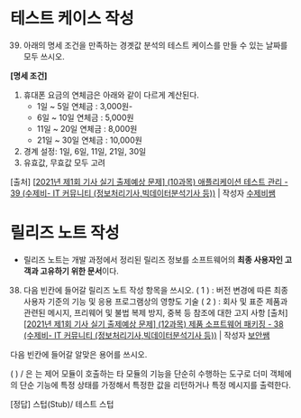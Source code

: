 

# 테스트 케이스 작성

39. 아래의 명세 조건을 만족하는 경곗값 분석의 테스트 케이스를 만들 수 있는 날짜를 모두 쓰시오. 

**[명세 조건]**

1. 휴대폰 요금의 연체금은 아래와 같이 다르게 계산된다.
   - 1일 ~ 5일 연체금 : 3,000원- 
   - 6일 ~ 10일 연체금 : 5,000원
   - 11일 ~ 20일 연체금 : 8,000원
   - 21일 ~ 30일 연체금 : 10,000원
2. 경계 설정: 1일, 6일, 11일, 21일, 30일
3. 유효값, 무효값 모두 고려

[출처] [[2021년 제1회 기사 실기 출제예상 문제\] (10과목) 애플리케이션 테스트 관리 - 39 (수제비- IT 커뮤니티 (정보처리기사,빅데이터분석기사 등))](https://cafe.naver.com/soojebi/59761) | 작성자 [수제비쌤](https://cafe.naver.com/soojebi.cafe?iframe_url=%2FCafeMemberNetworkView.nhn%3Fm%3Dview%26memberid%3Dkitch99)



# 릴리즈 노트 작성

- 릴리즈 노트는 개발 과정에서 정리된 릴리즈 정보를 소프트웨어의 **최종 사용자인 고객과 고유하기 위한 문서**이다.

38. 다음 빈칸에 들어갈 릴리즈 노트 작성 항목을 쓰시오.
    (    1   ) : 버전 변경에 따른 최종 사용자 기준의 기능 및 응용 프로그램상의 영향도 기술
    (    2   ) : 회사 및 표준 제품과 관련된 메시지, 프리웨어 및 불법 복제 방지, 중복 등 참조에 대한 고지 사항 
    [출처] [[2021년 제1회 기사 실기 출제예상 문제\] (12과목) 제품 소프트웨어 패키징 - 38 (수제비- IT 커뮤니티 (정보처리기사,빅데이터분석기사 등))](https://cafe.naver.com/soojebi/59643) | 작성자 [보안쌤](https://cafe.naver.com/soojebi.cafe?iframe_url=%2FCafeMemberNetworkView.nhn%3Fm%3Dview%26memberid%3Dinsang1983)



다음 빈칸에 들어갈 알맞은 용어를 쓰시오. 

( ) / 은 는 제어 모듈이 호출하는 타 모듈의 기능을 단순히 수행하는 도구로 더미 객체에의 단순 기능에 특정 상태를 가정해서 특정한  값을 리턴하거나 특정 메시지를 출력한다.

[정답] 스텁(Stub)/ 테스트 스텁